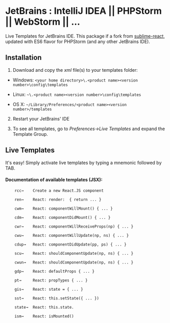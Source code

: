 # JetBrains : IntelliJ IDEA || PHPStorm || WebStorm || ...

Live Templates for JetBrains IDE. This package if a fork from [sublime-react](https://github.com/reactjs/sublime-react), updated with ES6 flavor for PHPStorm (and any other JetBrains IDE).


## Installation

1) Download and copy the *xml* file(s) to your templates folder:


- Windows: `<your home directory>\.<product name><version number>\config\templates`

- Linux: `~\.<product name><version number>\config\templates`

- OS X: `~/Library/Preferences/<product name><version number>/templates`

2) Restart your JetBrains' IDE

3) To see all templates, go to *Preferences->Live Templates* and expand the Template Group.


## Live Templates

It's easy! Simply activate live templates by typing a mnemonic followed by TAB.


#### Documentation of available templates (JSX):

```
    rcc→    Create a new React.JS component

    ren→    React: render:  { return ... }

    cwm→    React: componentWillMount() { ... }

    cdm→    React: componentDidMount() { ... }

    cwr→    React: componentWillReceiveProps(np) { ... }

    cwu→    React: componentWillUpdate(np, ns) { ... }

    cdup→   React: componentDidUpdate(pp, ps) { ... }

    scu→    React: shouldComponentUpdate(np, ns) { ... }

    cwun→   React: shouldComponentUpdate(np, ns) { ... }

    gdp→    React: defaultProps { ... }

    pt→     React: propTypes { ... }

    gis→    React: state = { ... }

    sst→    React: this.setState({ ... })

    state→  React: this.state.

    ism→    React: isMounted()















```
